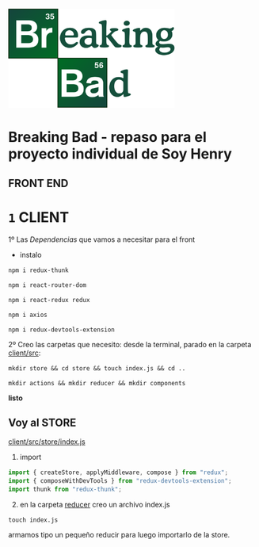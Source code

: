 <p align="left">
  <img height="200" src="./bb.png" />
</p>

# Breaking Bad - repaso para el proyecto individual de Soy Henry

## FRONT END
# `1` CLIENT
1º Las *Dependencias* que vamos a necesitar para el front
- instalo
```
npm i redux-thunk
```
```
npm i react-router-dom
```
```
npm i react-redux redux
```
```
npm i axios
```
```
npm i redux-devtools-extension

```


2º Creo las carpetas que necesito:
desde la terminal, parado en la carpeta [client/src](client/src):

```
mkdir store && cd store && touch index.js && cd ..
```
```
mkdir actions && mkdir reducer && mkdir components
```
**listo**
## Voy al STORE
[client/src/store/index.js](client/src/store/index.js)

1) import
```js
import { createStore, applyMiddleware, compose } from "redux";
import { composeWithDevTools } from "redux-devtools-extension";
import thunk from "redux-thunk";
```
2) en la carpeta [reducer](client/src/reducer)
creo un archivo index.js
```
touch index.js
```
armamos tipo un pequeño reducir para luego importarlo de la store.
